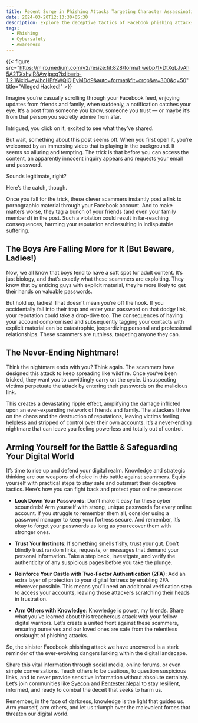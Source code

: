 ```yaml
---
title: Recent Surge in Phishing Attacks Targeting Character Assassination
date: 2024-03-20T12:13:30+05:30
description: Explore the deceptive tactics of Facebook phishing attacks targeting character assassination. Learn how to safeguard your digital presence and protect your reputation from these cunning cybercriminals.
tags:
  - Phishing
  - Cybersafety
  - Awareness
---
```


{{< figure src="https://miro.medium.com/v2/resize:fit:828/format:webp/1*DtXqLJvAh5A2TXxhyjR8Aw.jpeg?ixlib=rb-1.2.1&ixid=eyJhcHBfaWQiOjEyMDd9&auto=format&fit=crop&w=300&q=50" title="Alleged Hacked!" >}}


Imagine you’re casually scrolling through your Facebook feed, enjoying updates from friends and family, when suddenly, a notification catches your eye. It’s a post from someone you know, someone you trust — or maybe it’s from that person you secretly admire from afar.

Intrigued, you click on it, excited to see what they’ve shared.

But wait, something about this post seems off. When you first open it, you’re welcomed by an immersing video that is playing in the background. It seems so alluring and tempting. The trick is that before you can access the content, an apparently innocent inquiry appears and requests your email and password.

Sounds legitimate, right?

Here’s the catch, though.

Once you fall for the trick, these clever scammers instantly post a link to pornographic material through your Facebook account. And to make matters worse, they tag a bunch of your friends (and even your family members!) in the post. Such a violation could result in far-reaching consequences, harming your reputation and resulting in indisputable suffering.

## The Boys Are Falling More for It (But Beware, Ladies!)

Now, we all know that boys tend to have a soft spot for adult content. It’s just biology, and that’s exactly what these scammers are exploiting. They know that by enticing guys with explicit material, they’re more likely to get their hands on valuable passwords. 

But hold up, ladies! That doesn’t mean you’re off the hook. If you accidentally fall into their trap and enter your password on that dodgy link, your reputation could take a drop-dive too. The consequences of having your account compromised and subsequently tagging your contacts with explicit material can be catastrophic, jeopardizing personal and professional relationships. These scammers are ruthless, targeting anyone they can.

## The Never-Ending Nightmare!

Think the nightmare ends with you? Think again. The scammers have designed this attack to keep spreading like wildfire. Once you’ve been tricked, they want you to unwittingly carry on the cycle. Unsuspecting victims perpetuate the attack by entering their passwords on the malicious link. 

This creates a devastating ripple effect, amplifying the damage inflicted upon an ever-expanding network of friends and family. The attackers thrive on the chaos and the destruction of reputations, leaving victims feeling helpless and stripped of control over their own accounts. It’s a never-ending nightmare that can leave you feeling powerless and totally out of control.

## Arming Yourself for the Battle & Safeguarding Your Digital World

It’s time to rise up and defend your digital realm. Knowledge and strategic thinking are our weapons of choice in this battle against scammers. Equip yourself with practical steps to stay safe and outsmart their deceptive tactics. Here’s how you can fight back and protect your online presence:

- **Lock Down Your Passwords**: Don’t make it easy for these cyber scoundrels! Arm yourself with strong, unique passwords for every online account. If you struggle to remember them all, consider using a password manager to keep your fortress secure. And remember, it’s okay to forget your passwords as long as you recover them with stronger ones.

- **Trust Your Instincts**: If something smells fishy, trust your gut. Don’t blindly trust random links, requests, or messages that demand your personal information. Take a step back, investigate, and verify the authenticity of any suspicious pages before you take the plunge.

- **Reinforce Your Castle with Two-Factor Authentication (2FA)**: Add an extra layer of protection to your digital fortress by enabling 2FA wherever possible. This means you’ll need an additional verification step to access your accounts, leaving those attackers scratching their heads in frustration.

- **Arm Others with Knowledge**: Knowledge is power, my friends. Share what you’ve learned about this treacherous attack with your fellow digital warriors. Let’s create a united front against these scammers, ensuring ourselves and our loved ones are safe from the relentless onslaught of phishing attacks.

So, the sinister Facebook phishing attack we have uncovered is a stark reminder of the ever-evolving dangers lurking within the digital landscape.

Share this vital information through social media, online forums, or even simple conversations. Teach others to be cautious, to question suspicious links, and to never provide sensitive information without absolute certainty. Let’s join communities like [Syecon](https://discord.gg/k7nHjEuTHq) and [Pentester Nepal](https://www.facebook.com/groups/pentesternepal) to stay resilient, informed, and ready to combat the deceit that seeks to harm us.

Remember, in the face of darkness, knowledge is the light that guides us. Arm yourself, arm others, and let us triumph over the malevolent forces that threaten our digital world.
